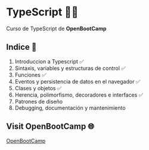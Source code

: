 # TypeScript 👨‍💻
Curso de TypeScript de **OpenBootCamp**

## Indice 🎲
1. Introduccion a Typescript ✅
2. Sintaxis, variables y estructuras de control ✅
3. Funciones ✅
4. Eventos y persistencia de datos en el navegador ✅
5. Clases y objetos ✅
6. Herencia, polimorfismo, decoradores e interfaces ✅
7. Patrones de diseño
8. Debugging, documentación y mantenimiento

## Visit OpenBootCamp 🌐
[OpenBootCamp](https://campus.open-bootcamp.com/ "Go")
